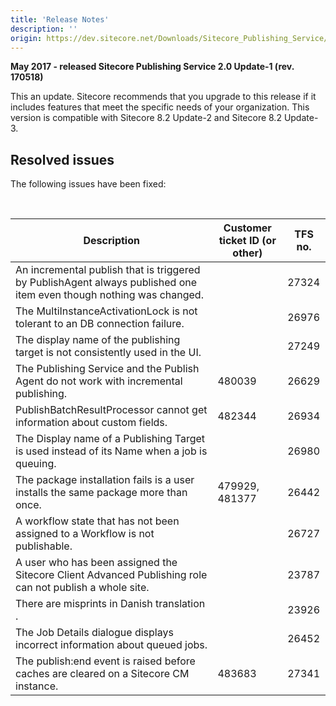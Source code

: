 ```yaml
---
title: 'Release Notes'
description: ''
origin: https://dev.sitecore.net/Downloads/Sitecore_Publishing_Service/20/Sitecore_Publishing_Service_20_Update1/Release_Notes
---
```


**May 2017 - released Sitecore Publishing Service 2.0 Update-1 (rev. 170518)**

This an update. Sitecore recommends that you upgrade to this release if it includes features that meet the specific needs of your organization. This version is compatible with Sitecore 8.2 Update-2 and Sitecore 8.2 Update-3.

## Resolved issues

The following issues have been fixed:

​

| Description                                                                                                         | Customer ticket ID (or other) | TFS no. |
| ------------------------------------------------------------------------------------------------------------------- | ----------------------------- | ------- |
| An incremental publish that is triggered by PublishAgent always published one item even though nothing was changed. |                               | 27324   |
| The MultiInstanceActivationLock is not tolerant to an DB connection failure.                                        |                               | 26976   |
| The display name of the publishing target is not consistently used in the UI.                                       |                               | 27249   |
| The Publishing Service and the Publish Agent do not work with incremental publishing.                               | 480039                        | 26629   |
| PublishBatchResultProcessor cannot get information about custom fields.                                             | 482344                        | 26934   |
| The Display name of a Publishing Target is used instead of its Name when a job is queuing.                          |                               | 26980   |
| The package installation fails is a user installs the same package more than once.                                  | 479929, 481377                | 26442   |
| A workflow state that has not been assigned to a Workflow is not publishable.                                       |                               | 26727   |
| A user who has been assigned the Sitecore Client Advanced Publishing role can not publish a whole site.             |                               | 23787   |
| ​There are misprints in Danish translation​.                                                                        |                               | 23926   |
| The Job Details dialogue displays incorrect information about queued jobs.                                          |                               | 26452   |
| The publish:end event is raised before caches are cleared on a Sitecore CM instance.                                | 483683                        | 27341   |
